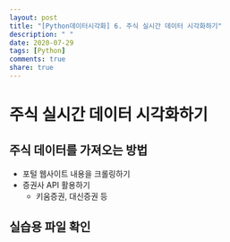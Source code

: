 ```yaml
---
layout: post
title: "[Python데이터시각화] 6. 주식 실시간 데이터 시각화하기"
description: " "
date: 2020-07-29
tags: [Python]
comments: true
share: true
---
```


# 주식 실시간 데이터 시각화하기

## 주식 데이터를 가져오는 방법

- 포털 웹사이트 내용을 크롤링하기
- 증권사 API 활용하기
  - 키움증권, 대신증권 등

## 실습용 파일 확인
